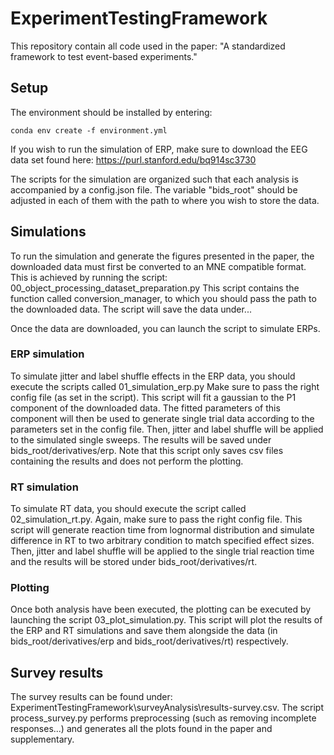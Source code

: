# ExperimentTestingFramework
This repository contain all code used in the paper: "A standardized framework to test event-based experiments."

## Setup
The environment should be installed by entering:
```
conda env create -f environment.yml
```

If you wish to run the simulation of ERP, make sure to download the EEG data set found here:
https://purl.stanford.edu/bq914sc3730

The scripts for the simulation are organized such that each analysis is accompanied by a config.json file.
The variable "bids_root" should be adjusted in each of them with the path to where you wish to store the data. 

## Simulations
To run the simulation and generate the figures presented in the paper, the downloaded data must
first be converted to an MNE compatible format. This is achieved by running the script:
00_object_processing_dataset_preparation.py
This script contains the function called conversion_manager, to which you should pass the path
to the downloaded data. The script will save the data under...

Once the data are downloaded, you can launch the script to simulate ERPs.

### ERP simulation
To simulate jitter and label shuffle effects in the ERP data, you should execute the scripts called 01_simulation_erp.py 
Make sure to pass the right config file (as set in the script). This script will fit a gaussian to the P1 component of the 
downloaded data. The fitted parameters of this component will then be used to generate single trial data according to the 
parameters set in the config file. Then, jitter and label shuffle will be applied to the simulated single sweeps. The 
results will be saved under bids_root/derivatives/erp. Note that this script only saves csv files containing the results
and does not perform the plotting.

### RT simulation
To simulate RT data, you should execute the script called 02_simulation_rt.py. Again, make sure to pass the right config
file. This script will generate reaction time from lognormal distribution and simulate difference in RT to two arbitrary
condition to match specified effect sizes. Then, jitter and label shuffle will be applied to the single trial reaction time
and the results will be stored under bids_root/derivatives/rt. 

### Plotting
Once both analysis have been executed, the plotting can be executed by launching the script 03_plot_simulation.py. This 
script will plot the results of the ERP and RT simulations and save them alongside the data (in bids_root/derivatives/erp 
and bids_root/derivatives/rt) respectively. 

## Survey results
The survey results can be found under: ExperimentTestingFramework\surveyAnalysis\results-survey.csv. The script
process_survey.py performs preprocessing (such as removing incomplete responses...) and generates all the plots
found in the paper and supplementary.

